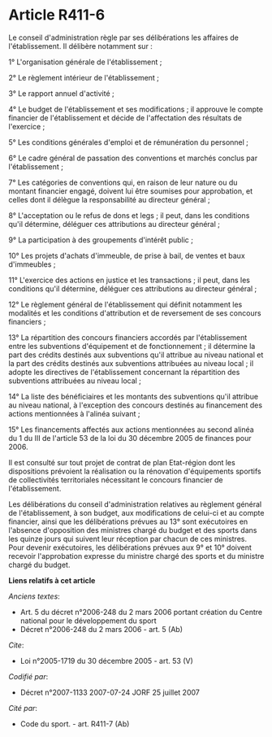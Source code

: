 # Article R411-6

Le conseil d'administration règle par ses délibérations les affaires de l'établissement. Il délibère notamment sur : 

1° L'organisation générale de l'établissement ; 

2° Le règlement intérieur de l'établissement ; 

3° Le rapport annuel d'activité ; 

4° Le budget de l'établissement et ses modifications ; il approuve le compte financier de l'établissement et décide de
l'affectation des résultats de l'exercice ; 

5° Les conditions générales d'emploi et de rémunération du personnel ; 

6° Le cadre général de passation des conventions et marchés conclus par l'établissement ; 

7° Les catégories de conventions qui, en raison de leur nature ou du montant financier engagé, doivent lui être soumises pour
approbation, et celles dont il délègue la responsabilité au directeur général ; 

8° L'acceptation ou le refus de dons et legs ; il peut, dans les conditions qu'il détermine, déléguer ces attributions au
directeur général ; 

9° La participation à des groupements d'intérêt public ; 

10° Les projets d'achats d'immeuble, de prise à bail, de ventes et baux d'immeubles ; 

11° L'exercice des actions en justice et les transactions ; il peut, dans les conditions qu'il détermine, déléguer ces
attributions au directeur général ; 

12° Le règlement général de l'établissement qui définit notamment les modalités et les conditions d'attribution et de
reversement de ses concours financiers ; 

13° La répartition des concours financiers accordés par l'établissement entre les subventions d'équipement et de
fonctionnement ; il détermine la part des crédits destinés aux subventions qu'il attribue au niveau national et la part des
crédits destinés aux subventions attribuées au niveau local ; il adopte les directives de l'établissement concernant la
répartition des subventions attribuées au niveau local ; 

14° La liste des bénéficiaires et les montants des subventions qu'il attribue au niveau national, à l'exception des concours
destinés au financement des actions mentionnées à l'alinéa suivant ; 

15° Les financements affectés aux actions mentionnées au second alinéa du 1 du III de l'article 53 de la loi du 30 décembre
2005 de finances pour 2006.

Il est consulté sur tout projet de contrat de plan Etat-région dont les dispositions prévoient la réalisation ou la
rénovation d'équipements sportifs de collectivités territoriales nécessitant le concours financier de l'établissement. 

Les délibérations du conseil d'administration relatives au règlement général de l'établissement, à son budget, aux
modifications de celui-ci et au compte financier, ainsi que les délibérations prévues au 13° sont exécutoires en l'absence
d'opposition des ministres chargé du budget et des sports dans les quinze jours qui suivent leur réception par chacun de ces
ministres. Pour devenir exécutoires, les délibérations prévues aux 9° et 10° doivent recevoir l'approbation expresse du
ministre chargé des sports et du ministre chargé du budget.

**Liens relatifs à cet article**

_Anciens textes_:

  - Art. 5 du décret n°2006-248 du 2 mars 2006 portant création du Centre national pour le développement du sport
  - Décret n°2006-248 du 2 mars 2006 - art. 5 (Ab)

_Cite_:

  - Loi n°2005-1719 du 30 décembre 2005 - art. 53 (V)

_Codifié par_:

  - Décret n°2007-1133 2007-07-24 JORF 25 juillet 2007

_Cité par_:

  - Code du sport. - art. R411-7 (Ab)
